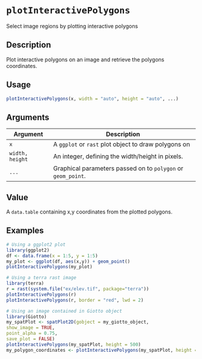 # `plotInteractivePolygons`

Select image regions by plotting interactive polygons


## Description

Plot interactive polygons on an image and retrieve the polygons coordinates.


## Usage

```r
plotInteractivePolygons(x, width = "auto", height = "auto", ...)
```


## Arguments

Argument      |Description
------------- |----------------
`x`     |     A `ggplot` or `rast` plot object to draw polygons on
`width, height`     |     An integer, defining the width/height in pixels.
`...`     |     Graphical parameters passed on to `polygon` or `geom_point`.


## Value

A `data.table` containing x,y coordinates from the plotted polygons.


## Examples

```r
# Using a ggplot2 plot
library(ggplot2)
df <- data.frame(x = 1:5, y = 1:5)
my_plot <- ggplot(df, aes(x,y)) + geom_point()
plotInteractivePolygons(my_plot)

# Using a terra rast image
library(terra)
r = rast(system.file("ex/elev.tif", package="terra"))
plotInteractivePolygons(r)
plotInteractivePolygons(r, border = "red", lwd = 2)

# Using an image contained in Giotto object
library(Giotto)
my_spatPlot <- spatPlot2D(gobject = my_giotto_object,
show_image = TRUE,
point_alpha = 0.75,
save_plot = FALSE)
plotInteractivePolygons(my_spatPlot, height = 500)
my_polygon_coordinates <- plotInteractivePolygons(my_spatPlot, height = 500)
```


